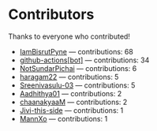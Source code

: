 # Contributors

Thanks to everyone who contributed!

- [IamBisrutPyne](https://github.com/IamBisrutPyne) — contributions: 68
- [github-actions[bot]](https://github.com/apps/github-actions) — contributions: 34
- [NotSundarPichai](https://github.com/NotSundarPichai) — contributions: 6
- [haragam22](https://github.com/haragam22) — contributions: 5
- [Sreenivasulu-03](https://github.com/Sreenivasulu-03) — contributions: 5
- [Aadhithya01](https://github.com/Aadhithya01) — contributions: 2
- [chaanakyaaM](https://github.com/chaanakyaaM) — contributions: 2
- [Jivi-this-side](https://github.com/Jivi-this-side) — contributions: 1
- [MannXo](https://github.com/MannXo) — contributions: 1
